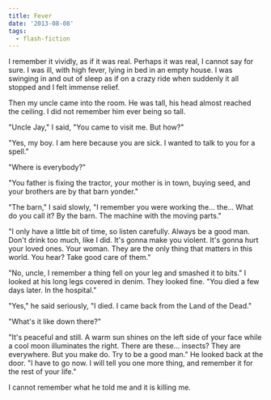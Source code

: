 ```yaml
---
title: Fever
date: '2013-08-08'
tags:
  - flash-fiction
---
```


I remember it vividly, as if it was real. Perhaps it was real, I cannot say for
sure. I was ill, with high fever, lying in bed in an empty house. I was swinging
in and out of sleep as if on a crazy ride when suddenly it all stopped and I
felt immense relief.

<!-- truncate -->

Then my uncle came into the room. He was tall, his head almost reached the
ceiling. I did not remember him ever being so tall.

"Uncle Jay," I said, "You came to visit me. But how?"

"Yes, my boy. I am here because you are sick. I wanted to talk to you for a
spell."

"Where is everybody?"

"You father is fixing the tractor, your mother is in town, buying seed, and your
brothers are by that barn yonder."

"The barn," I said slowly, "I remember you were working the... the... What do
you call it? By the barn. The machine with the moving parts."

"I only have a little bit of time, so listen carefully. Always be a good man.
Don't drink too much, like I did. It's gonna make you violent. It's gonna hurt
your loved ones. Your woman. They are the only thing that matters in this world.
You hear? Take good care of them."

"No, uncle, I remember a thing fell on your leg and smashed it to bits." I
looked at his long legs covered in denim. They looked fine. "You died a few days
later. In the hospital."

"Yes," he said seriously, "I died. I came back from the Land of the Dead."

"What's it like down there?"

"It's peaceful and still. A warm sun shines on the left side of your face while
a cool moon illuminates the right. There are these... insects? They are
everywhere. But you make do. Try to be a good man." He looked back at the door.
"I have to go now. I will tell you one more thing, and remember it for the rest
of your life."

I cannot remember what he told me and it is killing me.
